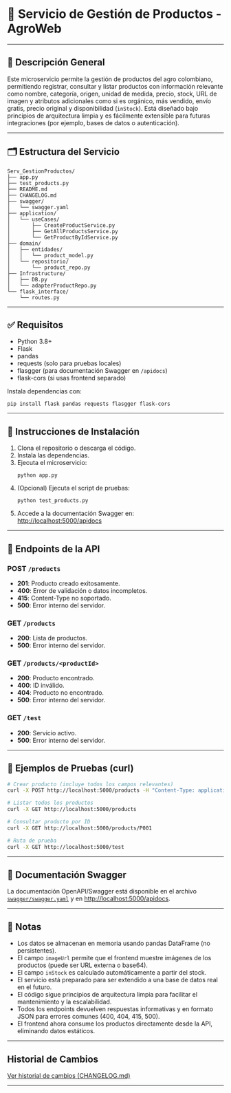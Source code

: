 # 🥕 Servicio de Gestión de Productos - AgroWeb

---

## 📖 Descripción General

Este microservicio permite la gestión de productos del agro colombiano, permitiendo registrar, consultar y listar productos con información relevante como nombre, categoría, origen, unidad de medida, precio, stock, URL de imagen y atributos adicionales como si es orgánico, más vendido, envío gratis, precio original y disponibilidad (`inStock`). Está diseñado bajo principios de arquitectura limpia y es fácilmente extensible para futuras integraciones (por ejemplo, bases de datos o autenticación).

---

## 🗂️ Estructura del Servicio

```
Serv_GestionProductos/
├── app.py
├── test_products.py
├── README.md
├── CHANGELOG.md
├── swagger/
│   └── swagger.yaml
├── application/
│   └── useCases/
│       ├── CreateProductService.py
│       ├── GetAllProductsService.py
│       └── GetProductByIdService.py
├── domain/
│   ├── entidades/
│   │   └── product_model.py
│   └── repositorio/
│       └── product_repo.py
├── Infrastructure/
│   ├── DB.py
│   └── adapterProductRepo.py
└── flask_interface/
    └── routes.py
```

---

## ✅ Requisitos

- Python 3.8+
- Flask
- pandas
- requests (solo para pruebas locales)
- flasgger (para documentación Swagger en `/apidocs`)
- flask-cors (si usas frontend separado)

Instala dependencias con:
```
pip install flask pandas requests flasgger flask-cors
```

---

## 📄 Instrucciones de Instalación

1. Clona el repositorio o descarga el código.
2. Instala las dependencias.
3. Ejecuta el microservicio:
   ```
   python app.py
   ```
4. (Opcional) Ejecuta el script de pruebas:
   ```
   python test_products.py
   ```
5. Accede a la documentación Swagger en:  
   [http://localhost:5000/apidocs](http://localhost:5000/apidocs)

---

## 📡 Endpoints de la API

### POST `/products`
- **201**: Producto creado exitosamente.
- **400**: Error de validación o datos incompletos.
- **415**: Content-Type no soportado.
- **500**: Error interno del servidor.

### GET `/products`
- **200**: Lista de productos.
- **500**: Error interno del servidor.

### GET `/products/<productId>`
- **200**: Producto encontrado.
- **400**: ID inválido.
- **404**: Producto no encontrado.
- **500**: Error interno del servidor.

### GET `/test`
- **200**: Servicio activo.
- **500**: Error interno del servidor.

---

## 🧪 Ejemplos de Pruebas (curl)

```sh
# Crear producto (incluye todos los campos relevantes)
curl -X POST http://localhost:5000/products -H "Content-Type: application/json" -d "{\"productId\": \"P001\", \"name\": \"Papa Pastusa\", \"description\": \"Papa de excelente calidad\", \"category\": \"Tubérculo\", \"price\": 1200.0, \"stock\": 100, \"unit\": \"kg\", \"origin\": \"Boyacá\", \"imageUrl\": \"https://example.com/images/papa.jpg\", \"isOrganic\": true, \"isBestSeller\": false, \"freeShipping\": false, \"originalPrice\": 1500.0}"

# Listar todos los productos
curl -X GET http://localhost:5000/products

# Consultar producto por ID
curl -X GET http://localhost:5000/products/P001

# Ruta de prueba
curl -X GET http://localhost:5000/test
```

---

## 📄 Documentación Swagger

La documentación OpenAPI/Swagger está disponible en el archivo [`swagger/swagger.yaml`](swagger/swagger.yaml) y en [http://localhost:5000/apidocs](http://localhost:5000/apidocs).

---

## 📝 Notas

- Los datos se almacenan en memoria usando pandas DataFrame (no persistentes).
- El campo `imageUrl` permite que el frontend muestre imágenes de los productos (puede ser URL externa o base64).
- El campo `inStock` es calculado automáticamente a partir del stock.
- El servicio está preparado para ser extendido a una base de datos real en el futuro.
- El código sigue principios de arquitectura limpia para facilitar el mantenimiento y la escalabilidad.
- Todos los endpoints devuelven respuestas informativas y en formato JSON para errores comunes (400, 404, 415, 500).
- El frontend ahora consume los productos directamente desde la API, eliminando datos estáticos.

---

## Historial de Cambios

[Ver historial de cambios (CHANGELOG.md)](CHANGELOG.md)

---